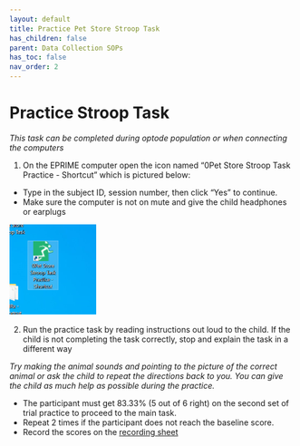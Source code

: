 ```yaml
---
layout: default
title: Practice Pet Store Stroop Task
has_children: false
parent: Data Collection SOPs
has_toc: false
nav_order: 2
---
```


# Practice Stroop Task

*This task can be completed during optode population or when connecting the computers*
 
1. On the EPRIME computer open the icon named “0Pet Store Stroop Task Practice - Shortcut” which is pictured below:
- Type in the subject ID, session number, then click “Yes” to continue.
- Make sure the computer is not on mute and give the child headphones or earplugs 

![alt text](pet_store_stroop.png)

2. Run the practice task by reading instructions out loud to the child.  If the child is not completing the task correctly, stop and explain the task in a different way 

*Try making the animal sounds and pointing to the picture of the correct animal or ask the child to repeat the directions back to you.  You can give the child as much help as possible during the practice.*

- The participant must get 83.33% (5 out of 6 right) on the second set of trial practice to proceed to the main task. 
- Repeat 2 times if the participant does not reach the baseline score. 
- Record the scores on the [recording sheet](https://docs.google.com/document/d/1Rc3vOSUo18e5KtDBQDg1Q8t03GfrWuyVkBzQ35zSPA4/edit?usp=sharing)
